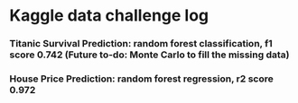 # Kaggle data challenge log
### Titanic Survival Prediction: random forest classification, f1 score 0.742 (Future to-do: Monte Carlo to fill the missing data)
### House Price Prediction: random forest regression, r2 score 0.972
